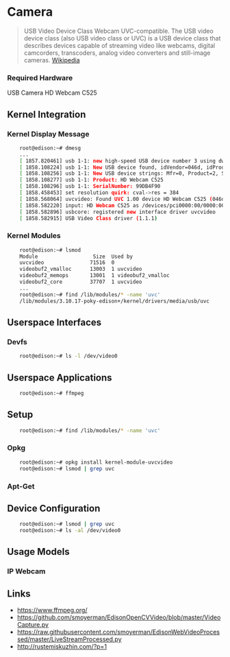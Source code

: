 Camera
==

> USB Video Device Class Webcam UVC-compatible. The USB video device class (also USB video class or UVC) is a USB device class that describes devices capable of streaming video like webcams, digital camcorders, transcoders, analog video converters and still-image cameras. [Wikipedia](https://en.wikipedia.org/wiki/List_of_USB_video_class_devices)

### Required Hardware

USB Camera HD Webcam C525

## Kernel Integration

### Kernel Display Message

```sh
    root@edison:~# dmesg
    ...
    [ 1857.820461] usb 1-1: new high-speed USB device number 3 using dwc3-host
    [ 1858.108224] usb 1-1: New USB device found, idVendor=046d, idProduct=0826
    [ 1858.108256] usb 1-1: New USB device strings: Mfr=0, Product=2, SerialNumber=1
    [ 1858.108277] usb 1-1: Product: HD Webcam C525
    [ 1858.108296] usb 1-1: SerialNumber: 99DB4F90
    [ 1858.458453] set resolution quirk: cval->res = 384
    [ 1858.568064] uvcvideo: Found UVC 1.00 device HD Webcam C525 (046d:0826)
    [ 1858.582220] input: HD Webcam C525 as /devices/pci0000:00/0000:00:11.0/dwc3-host.2/usb1/1-1/1-1:1.2/input/input3
    [ 1858.582896] usbcore: registered new interface driver uvcvideo
    [ 1858.582915] USB Video Class driver (1.1.1)
```

### Kernel Modules

```sh
    root@edison:~# lsmod
    Module                  Size  Used by
    uvcvideo               71516  0 
    videobuf2_vmalloc      13003  1 uvcvideo
    videobuf2_memops       13001  1 videobuf2_vmalloc
    videobuf2_core         37707  1 uvcvideo
    ...
    root@edison:~# find /lib/modules/* -name 'uvc'
    /lib/modules/3.10.17-poky-edison+/kernel/drivers/media/usb/uvc
```

## Userspace Interfaces

### Devfs

```sh
    root@edison:~# ls -l /dev/video0
```
## Userspace Applications

```sh
    root@edison:~# ffmpeg
```

## Setup

```sh
    root@edison:~# find /lib/modules/* -name 'uvc'
```

### Opkg

```sh
    root@edison:~# opkg install kernel-module-uvcvideo
    root@edison:~# lsmod | grep uvc
```

### Apt-Get

## Device Configuration

```sh
    root@edison:~# lsmod | grep uvc
    root@edison:~# ls -al /dev/video0
```

## Usage Models

### IP Webcam

## Links

- https://www.ffmpeg.org/
- https://github.com/smoyerman/EdisonOpenCVVideo/blob/master/VideoCapture.py
- https://raw.githubusercontent.com/smoyerman/EdisonWebVideoProcessed/master/LiveStreamProcessed.py
- http://rustemiskuzhin.com/?p=1
